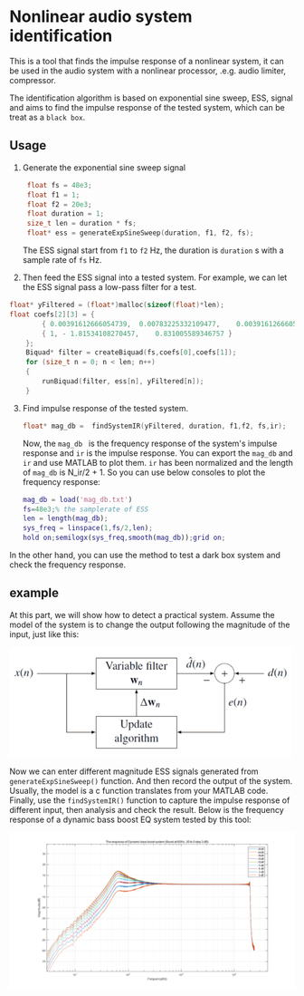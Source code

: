 # Nonlinear audio system identification

This is a tool that finds the impulse response of a nonlinear system, it can be used in the audio system with a nonlinear processor, .e.g. audio limiter, compressor.

The identification algorithm is based on exponential sine sweep, ESS, signal and aims to find the impulse response of the tested system, which can be treat as a `black box`.

## Usage

1. Generate the exponential sine sweep signal

   ```C++
   	float fs = 48e3;
   	float f1 = 1;
   	float f2 = 20e3;
   	float duration = 1;
   	size_t len = duration * fs;
   	float* ess = generateExpSineSweep(duration, f1, f2, fs);
   ```

   The ESS signal start from `f1` to `f2` Hz, the duration is `duration` s with a sample rate of `fs` Hz.

2. Then feed the ESS signal into a tested system. For example, we can let the ESS signal pass a low-pass filter for a test.

```c++
float* yFiltered = (float*)malloc(sizeof(float)*len);	
float coefs[2][3] = { 
		{ 0.00391612666054739,	0.00783225332109477,	0.00391612666054739} ,
		{ 1, - 1.81534108270457,	0.831005589346757 }
	};
	Biquad* filter = createBiquad(fs,coefs[0],coefs[1]);
	for (size_t n = 0; n < len; n++)
	{
		runBiquad(filter, ess[n], yFiltered[n]);
	}
```

3. Find impulse response of the tested system.

   ```c++
   float* mag_db =  findSystemIR(yFiltered, duration, f1,f2, fs,ir);
   ```

   Now, the `mag_db ` is the frequency response of the system's impulse response and `ir` is the impulse response. You can export the `mag_db` and `ir` and use MATLAB to plot them. `ir`  has been normalized and the length of `mag_db` is N_ir/2 + 1. So you can use below consoles to plot the frequency response:

   ```matlab
   mag_db = load('mag_db.txt')
   fs=48e3;% the samplerate of ESS
   len = length(mag_db);
   sys_freq = linspace(1,fs/2,len);
   hold on;semilogx(sys_freq,smooth(mag_db));grid on;
   ```

In the other hand, you can use the method to test a dark box system and check the frequency response.



## example 

At this part, we will show how to detect a practical system. Assume the model of the system is to change the output following the magnitude of the input, just like this:

![Block diagram](assets/clip_image001.png)

Now we can enter different magnitude ESS signals generated from `generateExpSineSweep()` function. And then record the output of the system. Usually, the model is a c function translates from your MATLAB code. Finally, use the `findSystemIR()` function to capture the impulse response of different input, then analysis and check the result. Below is the frequency response of a dynamic bass boost EQ system tested by this tool:

![1553048815928](assets/1553048815928.png)

